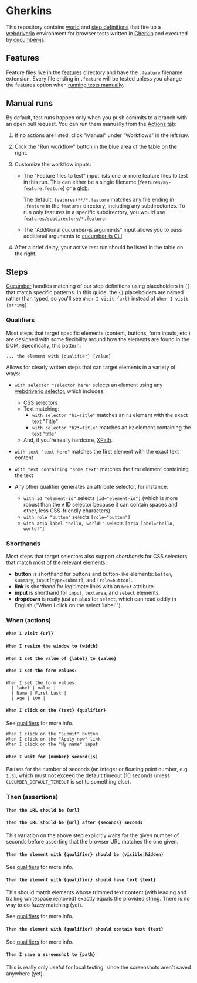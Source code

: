 # Gherkins
This repository contains [world] and [step definitions] that fire up a
[webdriverio] environment for browser tests written in [Gherkin] and executed
by [cucumber-js].

## Features
Feature files live in the [features](./features) directory and have the
`.feature` filename extension. Every file ending in `.feature` will be tested
unless you change the features option when [running tests manually](#manual-runs).

## Manual runs
By default, test runs happen only when you push commits to a branch with an
open pull request. You can run them manually from the
[Actions tab](https://github.com/SFDigitalServices/gherkins/actions?query=workflow%3AManual):

1. If no actions are listed, click "Manual" under "Workflows" in the left nav.

1. Click the "Run workflow" button in the blue area of the table on the right.

1. Customize the workflow inputs:
    * The "Feature files to test" input lists one or more feature files to test
      in this run. This can either be a single filename
      (`features/my-feature.feature`) or a [glob].

      The default, `features/**/*.feature` matches any file ending in
      `.feature` in the `features` directory, including any subdirectories. To
      run only features in a specific subdirectory, you would use
      `features/subdirectory/*.feature`.

    * The "Additional cucumber-js arguments" input allows you to pass
      additional arguments to [cucumber-js CLI].

1. After a brief delay, your active test run should be listed in the table on
   the right.


## Steps
[Cucumber][cucumber-js] handles matching of our step definitions using
placeholders in `{}` that match specific patterns. In this guide, the `{}`
placeholders are named rather than typed, so you'll see `When I visit {url}`
instead of `When I visit {string}`.

### Qualifiers
Most steps that target specific elements (content, buttons, form inputs, etc.)
are designed with some flexibility around how the elements are found in the DOM.
Specifically, this pattern:

```
... the element with {qualifier} {value}
```

Allows for clearly written steps that can target elements in a variety of ways:

* `with selector "selector here"` selects an element using any [webdriverio
  selector](https://webdriver.io/docs/selectors.html), which includes:

  - [CSS selectors]
  - Text matching:
    - `with selector "h1=Title"` matches an `h1` element with the exact text "Title"
    - `with selector "h2*=title"` matches an `h2` element containing the text "title"
  - And, if you're really hardcore, [XPath].

* `with text "text here"` matches the first element with the exact text content
* `with text containing "some text"` matches the first element containing the text
* Any other qualifier generates an attribute selector, for instance:

    - `with id "element-id"` selects `[id="element-id"]` (which is more robust
      than the `#` ID selector because it can contain spaces and other, less
      CSS-friendly characters).
    - `with role "button"` selects `[role="button"]`
    - `with aria-label "hello, world!"` selects `[aria-label="hello, world!"]`

### Shorthands
Most steps that target selectors also support _shorthands_ for CSS selectors
that match most of the relevant elements:

- **button** is shorthand for buttons and button-like elements: `button`,
  `summary`, `input[type=submit]`, and `[role=button]`.
- **link** is shorthand for legitimate links with an `href` attribute.
- **input** is shorthand for `input`, `textarea`, and `select` elements.
- **dropdown** is really just an alias for `select`, which can read oddly in
  English ("When I click on the select 'label'").

### When (actions)

#### `When I visit {url}`

#### `When I resize the window to {width}`

#### `When I set the value of {label} to {value}`

#### `When I set the form values:`

```feature
When I set the form values:
  | label | value |
  | Name | First Last |
  | Age | 100 |
```

#### `When I click on the {text} {qualifier}`
See [qualifiers](#qualifiers) for more info.

```feature
When I click on the "Submit" button
When I click on the "Apply now" link
When I click on the "My name" input
```

#### `When I wait for {number} second(|s)`
Pauses for the number of seconds (an integer or floating point number, e.g. `1.5`),
which must not exceed the default timeout (10 seconds unless
`CUCUMBER_DEFAULT_TIMEOUT` is set to something else).

### Then (assertions)

#### `Then the URL should be {url}`

#### `Then the URL should be {url} after {seconds} seconds`
This variation on the above step explicitly waits for the given number of
seconds before asserting that the browser URL matches the one given.

#### `Then the element with {qualifier} should be (visible|hidden)`
See [qualifiers](#qualifiers) for more info.

#### `Then the element with {qualifier} should have text {text}`
This should match elements whose trimmed text content (with leading and
trailing whitespace removed) exactly equals the provided string. There is no
way to do fuzzy matching (yet).

See [qualifiers](#qualifiers) for more info.

#### `Then the element with {qualifier} should contain text {text}`
See [qualifiers](#qualifiers) for more info.

#### `Then I save a screenshot to {path}`
This is really only useful for local testing, since the screenshots aren't
saved anywhere (yet).

[world]: https://github.com/cucumber/cucumber-js/blob/master/docs/support_files/world.md#readme
[step definitions]: https://github.com/cucumber/cucumber-js/blob/master/docs/support_files/step_definitions.md#readme
[webdriverio]: https://webdriver.io/
[gherkin]: https://cucumber.io/docs/gherkin/reference/
[glob]: https://en.wikipedia.org/wiki/Glob_(programming)
[cucumber-js]: https://github.com/cucumber/cucumber-js
[cucumber-js CLI]: https://github.com/cucumber/cucumber-js/blob/master/docs/cli.md#cli
[xpath]: https://developer.mozilla.org/en-US/docs/Web/XPath
[css selectors]: https://developer.mozilla.org/en-US/docs/Web/CSS/CSS_Selectors
